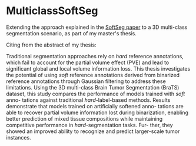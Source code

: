 # MulticlassSoftSeg

Extending the approach explained in the [SoftSeg paper](https://arxiv.org/pdf/2011.09041.pdf) to a 3D multi-class segmentation scenario, as part of my master's thesis.

Citing from the abstract of my thesis:

Traditional segmentation approaches rely on _hard_ reference annotations, which fail to
account for the partial volume effect (PVE) and lead to significant global and local volume information loss.
This thesis investigates the potential of using _soft_ reference annotations derived from binarized reference
annotations through Gaussian filtering to address these limitations. Using the 3D multi-class Brain Tumor
Segmentation (BraTS) dataset, this study compares the performance of models trained with _soft_ anno-
tations against traditional _hard_-label-based methods. Results demonstrate that models trained on artificially softened anno-
tations are able to recover partial volume information lost during binarization, enabling better prediction
of mixed tissue compositions while maintaining competitive performance in _hard_-segmentation tasks. Fur-
ther, they showed an improved ability to recognize and predict larger-scale tumor instances.

